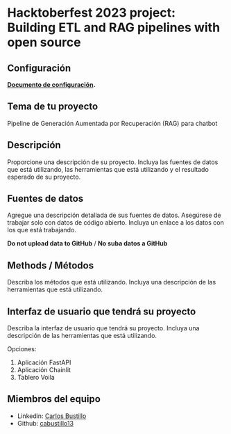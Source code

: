 # Hacktoberfest 2023 project: <br>Building ETL and RAG pipelines with open source 

## Configuración


**[Documento de configuración](setup-espanol.md).**

## Tema de tu proyecto

Pipeline de Generación Aumentada por Recuperación (RAG) para chatbot

## Descripción 

Proporcione una descripción de su proyecto. Incluya las fuentes de datos que está utilizando, las herramientas que está utilizando y el resultado esperado de su proyecto.

## Fuentes de datos

Agregue una descripción detallada de sus fuentes de datos. Asegúrese de trabajar solo con datos de código abierto. Incluya un enlace a los datos con los que está trabajando.

**Do not upload data to GitHub** / **No suba datos a GitHub**

## Methods / Métodos

Describa los métodos que está utilizando. Incluya una descripción de las herramientas que está utilizando.

## Interfaz de usuario que tendrá su proyecto

Describa la interfaz de usuario que tendrá su proyecto. Incluya una descripción de las herramientas que está utilizando.

Opciones:

1. Aplicación FastAPI
2. Aplicación Chainlit
3. Tablero Voila

## Miembros del equipo

- Linkedin: [Carlos Bustillo](https://www.linkedin.com/in/carlos-bustillo/)
- Github: [cabustillo13](https://github.com/cabustillo13)